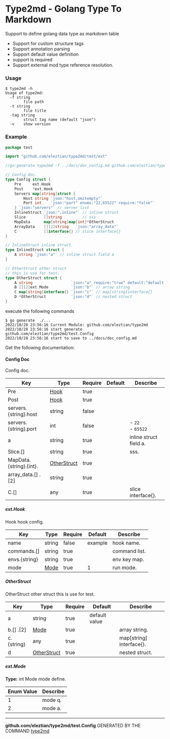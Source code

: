 # Type2md - Golang Type To Markdown

Support to define golang data type as markdown table

- Support for custom structure tags
- Support annotation parsing
- Support default value definition
- support is required
- Support external mod type reference resolution.

### Usage

```shell
$ type2md -h
Usage of type2md:
  -f string
        file path
  -t string
        file title
  -tag string
        struct tag name (default "json")
  -v    show version
```

### Example

```go
package test

import "github.com/eleztian/type2md/test/ext"

//go:generate type2md -f ../docs/doc_config.md github.com/eleztian/type2md/test Config

// Config doc.
type Config struct {
	Pre     ext.Hook
	Post    *ext.Hook
	Servers map[string]struct {
		Host string `json:"host,omitempty"`
		Port int    `json:"port" enums:"22,65522" require:"false"`
	} `json:"servers"` // server list
	InlineStruct `json:",inline"` // inline struct
	Slice        []string         // sss
	MapData      map[string]map[int]*OtherStruct
	ArrayData    [][2]string   `json:"array_data"`
	C            []interface{} // slice interface{}
}

// InlineStruct inline struct.
type InlineStruct struct {
	A string `json:"a"` // inline struct field a
}

// OtherStruct other struct
// this is use for test.
type OtherStruct struct {
	A string                 `json:"a" require:"true" default:"default value"`
	B [][2]ext.Mode          `json:"b"` // array string
	C map[string]interface{} `json:"c"` // map[string]interface{}
	D *OtherStruct           `json:"d"` // nested struct
}

```

execute the following commands

```shell
$ go generate  ./...          
2022/10/28 23:56:16 Current Module: github.com/eleztian/type2md
2022/10/28 23:56:16 start generate github.com/eleztian/type2md/test.Config
2022/10/28 23:56:16 start to save to ../docs/doc_config.md

```

Get the following documentation:

#### Config Doc
Config doc.

| Key      | Type      | Require | Default           | Describe          |
|----------|----------|-----|------------------|--------------|
|Pre|[Hook](#ext.Hook)|true| | |
|Post|[Hook](#ext.Hook)|true| | |
|servers.&#123;string&#125;.host|string|false| | |
|servers.&#123;string&#125;.port|int|false| | - `22`<br>- `65522`|
|a|string|true| |inline struct field a.|
|Slice.&#91;&#93; |string|true| |sss.|
|MapData.&#123;string&#125;.&#123;int&#125;.|[OtherStruct](#OtherStruct)|true| | |
|array_data.&#91;&#93; .&#91;2&#93; |string|true| | |
|C.&#91;&#93; |any|true| |slice interface&#123;&#125;.|

##### ext.Hook
Hook hook config.

| Key      | Type      | Require | Default           | Describe          |
|----------|----------|-----|------------------|--------------|
|name|string|false|example|hook name.|
|commands.&#91;&#93; |string|true| |command list.|
|envs.&#123;string&#125;|string|true| |env key map.|
|mode|[Mode](#ext.Mode)|true|1|run mode.|

##### OtherStruct
OtherStruct other struct
this is use for test.

| Key      | Type      | Require | Default           | Describe          |
|----------|----------|-----|------------------|--------------|
|a|string|true|default value| |
|b.&#91;&#93; .&#91;2&#93; |[Mode](#ext.Mode)|true| |array string.|
|c.&#123;string&#125;|any|true| |map&#91;string&#93; interface&#123;&#125;.|
|d|[OtherStruct](#OtherStruct)|true| |nested struct.|

##### ext.Mode
**Type:** int
Mode mode define.

| Enum Value      | Describe          |
|----------|--------------|
|1|mode q.|
|2|mode a.|

---
**github.com/eleztian/type2md/test.Config**
GENERATED BY THE COMMAND [type2md](https://github.com/eleztian/type2md)

